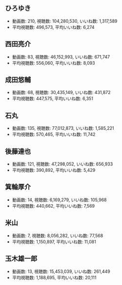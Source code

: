 ## ひろゆき

-   動画数: 210, 視聴数: 104,280,530, いいね数: 1,317,589
-   平均視聴数: 496,573, 平均いいね数: 6,274

## 西田亮介

-   動画数: 83, 視聴数: 46,152,993, いいね数: 671,747
-   平均視聴数: 556,060, 平均いいね数: 8,093

## 成田悠輔

-   動画数: 68, 視聴数: 30,435,149, いいね数: 431,872
-   平均視聴数: 447,575, 平均いいね数: 6,351

## 石丸

-   動画数: 135, 視聴数: 77,012,873, いいね数: 1,585,221
-   平均視聴数: 570,465, 平均いいね数: 11,742

## 後藤達也

-   動画数: 121, 視聴数: 47,298,052, いいね数: 656,933
-   平均視聴数: 390,892, 平均いいね数: 5,429

## 箕輪厚介

-   動画数: 14, 視聴数: 6,169,279, いいね数: 105,968
-   平均視聴数: 440,662, 平均いいね数: 7,569

## 米山

-   動画数: 7, 視聴数: 8,056,282, いいね数: 77,568
-   平均視聴数: 1,150,897, 平均いいね数: 11,081

## 玉木雄一郎

-   動画数: 13, 視聴数: 15,453,039, いいね数: 261,449
-   平均視聴数: 1,188,695, 平均いいね数: 20,111



